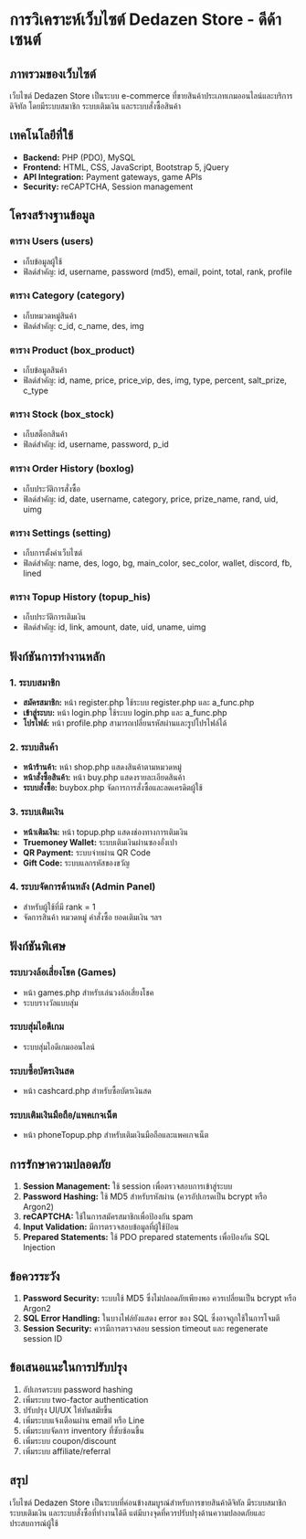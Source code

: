 # การวิเคราะห์เว็บไซต์ Dedazen Store - ดีด้าเซนต์

## ภาพรวมของเว็บไซต์
เว็บไซต์ Dedazen Store เป็นระบบ e-commerce ที่ขายสินค้าประเภทเกมออนไลน์และบริการดิจิทัล โดยมีระบบสมาชิก ระบบเติมเงิน และระบบสั่งซื้อสินค้า

## เทคโนโลยีที่ใช้
- **Backend:** PHP (PDO), MySQL
- **Frontend:** HTML, CSS, JavaScript, Bootstrap 5, jQuery
- **API Integration:** Payment gateways, game APIs
- **Security:** reCAPTCHA, Session management

## โครงสร้างฐานข้อมูล

### ตาราง Users (users)
- เก็บข้อมูลผู้ใช้
- ฟิลด์สำคัญ: id, username, password (md5), email, point, total, rank, profile

### ตาราง Category (category)
- เก็บหมวดหมู่สินค้า
- ฟิลด์สำคัญ: c_id, c_name, des, img

### ตาราง Product (box_product)
- เก็บข้อมูลสินค้า
- ฟิลด์สำคัญ: id, name, price, price_vip, des, img, type, percent, salt_prize, c_type

### ตาราง Stock (box_stock)
- เก็บสต็อกสินค้า
- ฟิลด์สำคัญ: id, username, password, p_id

### ตาราง Order History (boxlog)
- เก็บประวัติการสั่งซื้อ
- ฟิลด์สำคัญ: id, date, username, category, price, prize_name, rand, uid, uimg

### ตาราง Settings (setting)
- เก็บการตั้งค่าเว็บไซต์
- ฟิลด์สำคัญ: name, des, logo, bg, main_color, sec_color, wallet, discord, fb, lined

### ตาราง Topup History (topup_his)
- เก็บประวัติการเติมเงิน
- ฟิลด์สำคัญ: id, link, amount, date, uid, uname, uimg

## ฟังก์ชันการทำงานหลัก

### 1. ระบบสมาชิก
- **สมัครสมาชิก:** หน้า register.php ใช้ระบบ register.php และ a_func.php
- **เข้าสู่ระบบ:** หน้า login.php ใช้ระบบ login.php และ a_func.php
- **โปรไฟล์:** หน้า profile.php สามารถเปลี่ยนรหัสผ่านและรูปโปรไฟล์ได้

### 2. ระบบสินค้า
- **หน้าร้านค้า:** หน้า shop.php แสดงสินค้าตามหมวดหมู่
- **หน้าสั่งซื้อสินค้า:** หน้า buy.php แสดงรายละเอียดสินค้า
- **ระบบสั่งซื้อ:** buybox.php จัดการการสั่งซื้อและลดเครดิตผู้ใช้

### 3. ระบบเติมเงิน
- **หน้าเติมเงิน:** หน้า topup.php แสดงช่องทางการเติมเงิน
- **Truemoney Wallet:** ระบบเติมเงินผ่านซองอั่งเปา
- **QR Payment:** ระบบจ่ายผ่าน QR Code
- **Gift Code:** ระบบแลกรหัสของขวัญ

### 4. ระบบจัดการด้านหลัง (Admin Panel)
- สำหรับผู้ใช้ที่มี rank = 1
- จัดการสินค้า หมวดหมู่ คำสั่งซื้อ ยอดเติมเงิน ฯลฯ

## ฟังก์ชันพิเศษ

### ระบบวงล้อเสี่ยงโชค (Games)
- หน้า games.php สำหรับเล่นวงล้อเสี่ยงโชค
- ระบบรางวัลแบบสุ่ม

### ระบบสุ่มไอดีเกม
- ระบบสุ่มไอดีเกมออนไลน์

### ระบบซื้อบัตรเงินสด
- หน้า cashcard.php สำหรับซื้อบัตรเงินสด

### ระบบเติมเงินมือถือ/แพคเกจเน็ต
- หน้า phoneTopup.php สำหรับเติมเงินมือถือและแพคเกจเน็ต

## การรักษาความปลอดภัย

1. **Session Management:** ใช้ session เพื่อตรวจสอบการเข้าสู่ระบบ
2. **Password Hashing:** ใช้ MD5 สำหรับรหัสผ่าน (ควรอัปเกรดเป็น bcrypt หรือ Argon2)
3. **reCAPTCHA:** ใช้ในการสมัครสมาชิกเพื่อป้องกัน spam
4. **Input Validation:** มีการตรวจสอบข้อมูลที่ผู้ใช้ป้อน
5. **Prepared Statements:** ใช้ PDO prepared statements เพื่อป้องกัน SQL Injection

## ข้อควรระวัง

1. **Password Security:** ระบบใช้ MD5 ซึ่งไม่ปลอดภัยเพียงพอ ควรเปลี่ยนเป็น bcrypt หรือ Argon2
2. **SQL Error Handling:** ในบางไฟล์ยังแสดง error ของ SQL ซึ่งอาจถูกใช้ในการโจมตี
3. **Session Security:** ควรมีการตรวจสอบ session timeout และ regenerate session ID

## ข้อเสนอแนะในการปรับปรุง

1. อัปเกรดระบบ password hashing
2. เพิ่มระบบ two-factor authentication
3. ปรับปรุง UI/UX ให้ทันสมัยขึ้น
4. เพิ่มระบบแจ้งเตือนผ่าน email หรือ Line
5. เพิ่มระบบจัดการ inventory ที่ซับซ้อนขึ้น
6. เพิ่มระบบ coupon/discount
7. เพิ่มระบบ affiliate/referral

## สรุป
เว็บไซต์ Dedazen Store เป็นระบบที่ค่อนข้างสมบูรณ์สำหรับการขายสินค้าดิจิทัล มีระบบสมาชิก ระบบเติมเงิน และระบบสั่งซื้อที่ทำงานได้ดี แต่มีบางจุดที่ควรปรับปรุงด้านความปลอดภัยและประสบการณ์ผู้ใช้
